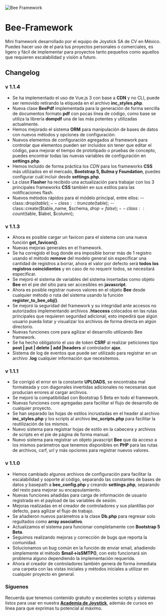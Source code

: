 ![Bee Framework](https://raw.githubusercontent.com/Moxtrip69/Bee-Framework/master/assets/images/bee_logo.png)
# Bee-Framework
Mini framework desarrollado por el equipo de Joystick SA de CV en México.
Puedes hacer uso de el para tus proyectos personales o comerciales, es ligero y fácil de implementar para proyectos tanto pequeños como aquellos que requieren escalabilidad y visión a futuro.

## Changelog
### v 1.1.4
- Se ha implementado el uso de Vue.js 3 con base a **CDN** y no CLI, puede ser removido retirando la etiqueda en el archivo **inc_styles.php**.
- Nueva clase **BeePdf** implementada para la generación de forma sencilla de documentos formato **pdf** con pocas línea de código, como base se utiliza la librería **dompdf** una de las más potentes y utilizadas actualmente.
- Hemos mejorado el sistema **ORM** para manipulación de bases de datos con nuevos métodos y opciones de configuración.
- Nuevos elementos de configuración agregados al framework para controlar que elementos pueden ser incluidos sin tener que editar el código, para mejorar el tiempo de prototipado o pruebas de concepto, puedes encontrar todas las nuevas variables de configuración en **settings.php**.
- Hemos incluido de forma práctica los *CDN* para los frameworks **CSS** más utilizados en el mercado, **Bootstrap 5, Bulma y Foundation**, puedes configurar cuál incluir desde **settings.php**.
- La clase **Flasher** ha recibido una actualización para trabajar con los 3 principales frameworks **CSS** también en sus estilos para las notificaciones flash.
- Nuevos métodos rápidos para el módelo principal, entre ellos:
-- class::drop($table);
-- class::truncate($table);
-- class::create($table_name, $schema, $drop = false);
-- class::count($table, $label, $column);


### v 1.1.3
- Ahora es posible cargar un favicon para el sistema con una nueva función **get_favicon()**.
- Nuevas mejoras generales en el framework.
- Se ha corregido el bug donde era imposible borrar más de 1 registro usando el método **remove** del modelo general sin específicar una cantidad de registros a borrar, ahora el valor por defecto será **todos los registros coincidientes** y en caso de no requerir todos, se necesitará especificar.
- Se mejoró el sistema de variables del sistema insertadas como objeto **Bee** en el pie del sitio para ser accesibles en **javascript**.
- Ahora es posible registrar nuevos valores en el objeto **Bee** desde cualquier método o ruta del sistema usando la función **register_to_bee_obj()**.
- Se mejoró la seguridad del framework y su integridad ante accesos no autorizados implementando archivos **.htaccess** colocados en las rutas principales que requieren seguridad adicional, esto impedirá que algún usuario pueda listar y visualizar los archivos de forma directa en algún directorio.
- Nuevas funciones core para agilizar el desarrollo utilizando Bee framework.
- Se ha hecho obligatorio el uso de token **CSRF** al realizar peticiones tipo **post | put | delete | add |headers** al controlador **ajax**.
- Sistema de log de eventos que puede ser utilizado para registrar en un archivo **.log** cualquier información que necesitemos.

### v 1.1.1
- Se corrigió el error en la constante **UPLOADS**, se encontraba mal formateada y con diagonales invertidas adicionales no necesarias que producian errores al cargar archivos.
- Se mejoró la compatibilidad con Bootstrap 5 Beta en todo el framework.
- Nuevas funciones core agregadas para facilitar el flujo de desarrollo de cualquier proyecto.
- Se han separado las hojas de estilos incrustadas en el header al archivo **inc_styles.php** y los scripts al archivo **inc_scripts.php** para facilitar la reutilización de los mismos.
- Nuevo sistema para registrar hojas de estilo en la cabecera y archivos de scripts en el pie de página de forma manual.
- Nuevo sistema para registrar un objeto javascript **Bee** que da acceso a los mismos parámetros que tenemos disponibles en **PHP** para las rutas de archivos, csrf, url y más opciones para registrar nuevos valores.

### v 1.1.0
- Hemos cambiado algunos archivos de configuración para facilitar la escalabilidad y soporte al código, separando las constantes de bases de datos y basepath a **bee_config.php** y creando **settings.php**, separando del resto para mejorar su encapsulamiento.
- Nuevas funciones añadidas para carga de información de usuario registrada en el payload de las variables de sesión.
- Mejoras realizadas en el creador de controladores y sus plantillas por defecto, para agilizar el flujo de trabajo.
- Se añadieron nuevos parámetros a la clase **Db.php** para regresar solo regultados como **array asociativo**.
- Actualizamos el sistema para funcionar completamente con **Bootstrap 5 Beta**.
- Seguimos realizando mejoras y corrección de bugs que reporta la comunidad.
- Solucionamos un bug común en la función de enviar email, añadiendo simplemente el método **$mail->isSMTP()**, con esto funcionará sin problema alguno dependiendo la implementación requerida.
- Ahora el creador de controladores también genera de forma inmediata una carpeta con las vistas iniciales y métodos iniciales a utilizar en cualquier proyecto en general.

### Síguenos
Recuerda que tenemos contenido gratuito y excelentes scripts y sistemas listos para usar en nuestra [**Academia de Joystick**](https://www.joystick.com.mx), además de cursos en línea para que exprimas tu potencial al máximo.